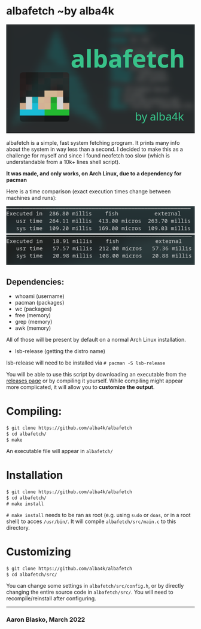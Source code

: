 # albafetch ~by alba4k

![intro](images/albafetch.png)


albafetch is a simple, fast system fetching program. It prints many info about the system in way less than a second. I decided to make this as a challenge for myself and since I found neofetch too slow (which is understandable from a 10k+ lines shell script).

**It was made, and only works, on Arch Linux, due to a dependency for pacman**

Here is a time comparison (exact execution times change between machines and runs):

![neofetch](images/time_neofetch.png)
![albafetch](images/time_albafetch.png)

## Dependencies:
* whoami (username)
* pacman (packages)
* wc (packages)
* free (memory)
* grep (memory)
* awk (memory)

All of those will be present by default on a normal Arch Linux installation.

* lsb-release (getting the distro name)

lsb-release will need to be installed via `# pacman -S lsb-release`

You will be able to use this script by downloading an executable from the [releases page](https://github.com/alba4k/albafetch/releases) or by compiling it yourself. While compiling might appear more complicated, it will allow you to **customize the output**.

# Compiling:
```shell
$ git clone https://github.com/alba4k/albafetch
$ cd albafetch/
$ make
```
An executable file will appear in `albafetch/`

# Installation
```
$ git clone https://github.com/alba4k/albafetch
$ cd albafetch/
# make install
```
`# make install` needs to be ran as root (e.g. using `sudo` or `doas`, or in a root shell) to acces `/usr/bin/`. It will compile `albafetch/src/main.c` to this directory.

# Customizing
```
$ git clone https://github.com/alba4k/albafetch
$ cd albafetch/src/ 
```
You can change some settings in `albafetch/src/config.h`, or by directly changing the entire source code in `albafetch/src/`. You will need to recompile/reinstall after configuring.

---

### Aaron Blasko, March 2022